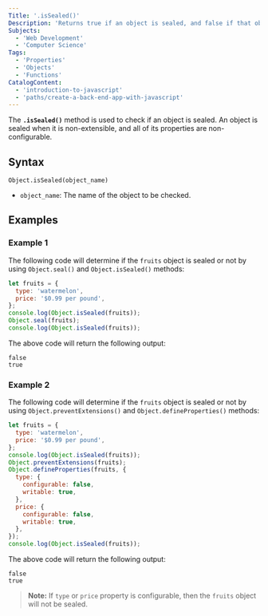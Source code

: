 ```yaml
---
Title: '.isSealed()'
Description: 'Returns true if an object is sealed, and false if that object is not sealed.'
Subjects:
  - 'Web Development'
  - 'Computer Science'
Tags:
  - 'Properties'
  - 'Objects'
  - 'Functions'
CatalogContent:
  - 'introduction-to-javascript'
  - 'paths/create-a-back-end-app-with-javascript'
---
```


The **`.isSealed()`** method is used to check if an object is sealed. An object is sealed when it is non-extensible, and all of its properties are non-configurable.


## Syntax

```pseudo
Object.isSealed(object_name)
```

- `object_name`: The name of the object to be checked.

## Examples 

### Example 1

The following code will determine if the `fruits` object is sealed or not by using `Object.seal()` and `Object.isSealed()` methods:

```js
let fruits = {
  type: 'watermelon',
  price: '$0.99 per pound',
};
console.log(Object.isSealed(fruits));
Object.seal(fruits);
console.log(Object.isSealed(fruits));
```

The above code will return the following output:

```shell
false
true
```

### Example 2

The following code will determine if the `fruits` object is sealed or not by using `Object.preventExtensions()` and `Object.defineProperties()` methods:

```js
let fruits = {
  type: 'watermelon',
  price: '$0.99 per pound',
};
console.log(Object.isSealed(fruits));
Object.preventExtensions(fruits);
Object.defineProperties(fruits, {
  type: {
    configurable: false,
    writable: true,
  },
  price: {
    configurable: false,
    writable: true,
  },
});
console.log(Object.isSealed(fruits));
```

The above code will return the following output:

```shell
false
true
```

> **Note:** If `type` or `price` property is configurable, then the `fruits` object will not be sealed.
